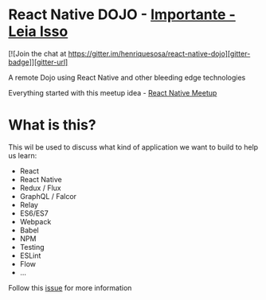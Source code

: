 # React Native DOJO - [Importante - Leia Isso](https://github.com/react-native-dojo/react-native-dojo/issues/1)
[![Join the chat at https://gitter.im/henriquesosa/react-native-dojo][gitter-badge]][gitter-url]

A remote Dojo using React Native and other bleeding edge technologies

Everything started with this meetup idea - [React Native Meetup](http://www.meetup.com/Sao-Paulo-React-React-Native-Meetup/)

# What is this?

This wil be used to discuss what kind of application we want to build to help us learn:
- React
- React Native
- Redux / Flux
- GraphQL / Falcor
- Relay
- ES6/ES7
- Webpack
- Babel
- NPM
- Testing
- ESLint
- Flow
- ...

Follow this [issue](https://github.com/react-native-dojo/react-native-dojo/issues/1) for more information

[gitter-badge]: https://badges.gitter.im/react-native-dojo/react-native-dojo.svg
[gitter-url]: https://gitter.im/henriquesosa/react-native-dojo?utm_source=badge&utm_medium=badge&utm_campaign=pr-badge&utm_content=badge
